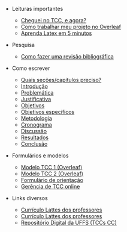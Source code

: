 - Leituras importantes

  - [Cheguei no TCC, e agora?](cheguei-no-tcc.md)
  - [Como trabalhar meu projeto no Overleaf](overleaf.md)
  - [Aprenda Latex em 5 minutos](latex-5min.md)

- Pesquisa
  - [Como fazer uma revisão bibliográfica](revisao-bibliografica.md)

- Como escrever
  - [Quais seções/capítulos preciso?](como-escrever.md)
  - [Introdução](como-escrever-introducao.md)
  - [Problemática](como-escrever-problematica.md)
  - [Justificativa](como-escrever-justificativa.md)
  - [Objetivos](como-escrever-objetivos.md)
  - [Objetivos específicos](como-escrever-objetivos.md)
  - [Metodologia](como-escrever-metodologia.md)
  - [Cronograma](como-escrever-cronograma.md)
  - [Discussão](como-escrever-discussao.md)
  - [Resultados](como-escrever-resultados.md)
  - [Conclusão](como-escrever-conclusao.md)

- Formulários e modelos

  - [Modelo TCC 1 (Overleaf)](https://www.overleaf.com/read/pbkfpzgjcdxw)
  - [Modelo TCC 2 (Overleaf)](https://www.overleaf.com/)
  - [Formulário de orientação](https://cc.uffs.edu.br)
  - [Gerência de TCC online](https://cc.uffs.edu.br)

- Links diversos

  - [Currículo Lattes dos professores](https://cc.uffs.edu.br/pessoas)
  - [Currículo Lattes dos professores](https://cc.uffs.edu.br/pessoas)
  - [Repositório Digital da UFFS (TCCs CC)](https://rd.uffs.edu.br/handle/prefix/67)